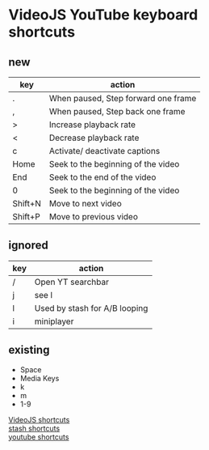 # VideoJS YouTube keyboard shortcuts

## new
| key | action |
|---|---|
| . | When paused, Step forward one frame |
| , | When paused, Step back one frame |
| > | Increase playback rate |
| < | Decrease playback rate |
| c | Activate/ deactivate captions |
| Home | Seek to the beginning of the video |
| End | Seek to the end of the video |
| 0 | Seek to the beginning of the video |
| Shift+N | Move to next video |
| Shift+P | Move to previous video |

## ignored
| key | action |
|---|---|
| / | Open YT searchbar |
| j | see l |
| l | Used by stash for A/B looping |
| i | miniplayer |

## existing
- Space
- Media Keys
- k
- m
- 1-9

[VideoJS shortcuts](https://videojs.com/guides/options/#useractionshotkeys)  
[stash shortcuts](https://docs.stashapp.cc/in-app-manual/keyboardshortcuts/#scene-page-shortcuts)  
[youtube shortcuts](https://support.google.com/youtube/answer/7631406)  